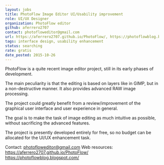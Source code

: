 ```yaml
---
layout: jobs
title: PhotoFlow Image Editor UI/Usability improvement
role: UI/UX Designer
organization: PhotoFlow editor
github: aferrero2707
contact: photofloweditor@gmail.com
url: https://aferrero2707.github.io/PhotoFlow/, https://photoflowblog.blogspot.com/
tags: interface design, usability enhancement
status: searching
rate: gratis 
date_posted: 2015-10-26
---
```

PhotoFlow is a quite recent image editor project, still in its early phases of development.

The main peculiarity is that the editing is based on layers like in GIMP, but in a non-destructive manner. It also provides advanced RAW image processing.

The project could greatly benefit from a review/improvement of the graphical user interface and user experience in general.

The goal is to make the task of image editing as much intuitive as possible, without sacrificing the advanced features.

The project is presently developed entirely for free, so no budget can be allocated for the UI/UX enhancement task.

Contact: photofloweditor@gmail.com
Web resources:
https://aferrero2707.github.io/PhotoFlow/ 
https://photoflowblog.blogspot.com/
